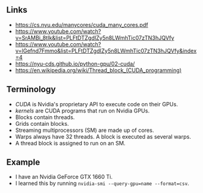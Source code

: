  ## Links
 
 - https://cs.nyu.edu/manycores/cuda_many_cores.pdf
 - https://www.youtube.com/watch?v=SrAMBi_8tIk&list=PLFtDTZgdIZy5n8LWmhTic07zTN3hJQVfy
 - https://www.youtube.com/watch?v=lGefnd7Fmmo&list=PLFtDTZgdIZy5n8LWmhTic07zTN3hJQVfy&index=4
 - https://nyu-cds.github.io/python-gpu/02-cuda/
 - https://en.wikipedia.org/wiki/Thread_block_(CUDA_programming)

## Terminology

- *CUDA* is Nvidia's proprietary API to execute code on their GPUs.
- *kernels* are CUDA programs that run on Nvidia GPUs.
- Blocks contain threads.
- Grids contain blocks.
- Streaming multiprocessors (SM) are made up of cores.
- Warps always have 32 threads. A block is executed as several warps.
- A thread block is assigned to run on an SM.

## Example
- I have an Nvidia GeForce GTX 1660 Ti.
- I learned this by running `nvidia-smi --query-gpu=name --format=csv`.
